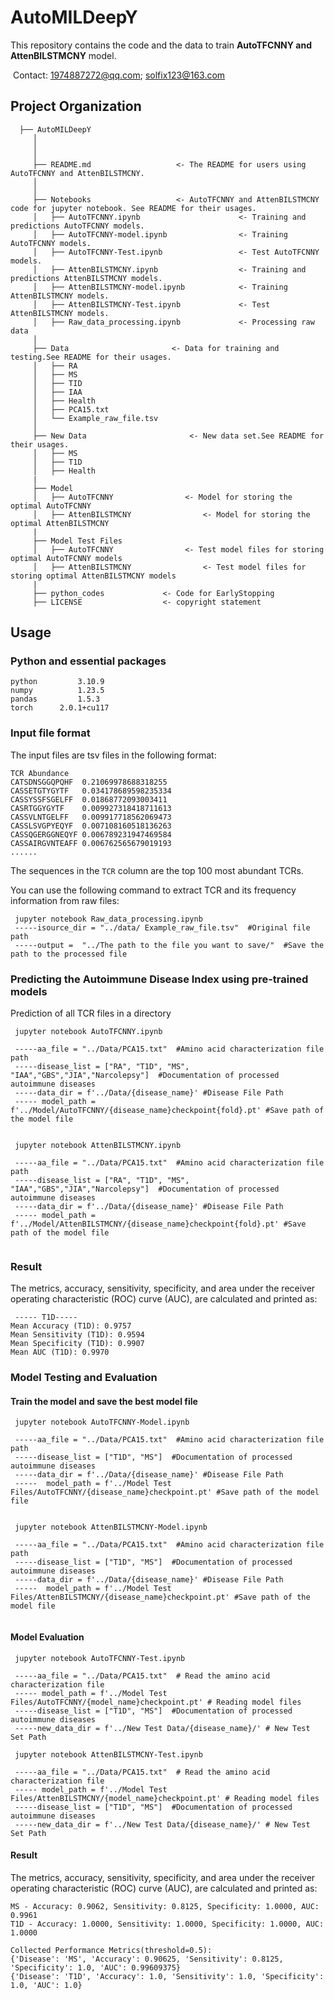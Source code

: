 # AutoMILDeepY

This repository contains the code and the data to train **AutoTFCNNY and AttenBILSTMCNY** model.

​    Contact: 1974887272@qq.com; solfix123@163.com

## Project Organization
      ├── AutoMILDeepY                     
         │
         │
         │     
         ├── README.md                   <- The README for users using AutoTFCNNY and AttenBILSTMCNY.
         │
         │
         ├── Notebooks                   <- AutoTFCNNY and AttenBILSTMCNY code for jupyter notebook. See README for their usages.
         │   ├── AutoTFCNNY.ipynb                      <- Training and predictions AutoTFCNNY models.
         │   ├── AutoTFCNNY-model.ipynb                <- Training  AutoTFCNNY models.
         │   ├── AutoTFCNNY-Test.ipynb                 <- Test AutoTFCNNY models.
         │   ├── AttenBILSTMCNY.ipynb                  <- Training and predictions AttenBILSTMCNY models.
         │   ├── AttenBILSTMCNY-model.ipynb            <- Training AttenBILSTMCNY models.
         │   ├── AttenBILSTMCNY-Test.ipynb             <- Test AttenBILSTMCNY models.
         │   ├── Raw_data_processing.ipynb             <- Processing raw data 
         │
         ├── Data                       <- Data for training and testing.See README for their usages.
         │   ├── RA
         │   ├── MS                   
         │   ├── TID                     
         │   ├── IAA                   
         │   ├── Health   
         │   ├── PCA15.txt  
         │   └── Example_raw_file.tsv        
         │
         ├── New Data                       <- New data set.See README for their usages.
         │   ├── MS
         │   ├── T1D                   
         │   ├── Health                     
         |
         ├── Model
         │   ├── AutoTFCNNY                <- Model for storing the optimal AutoTFCNNY  
         │   ├── AttenBILSTMCNY                <- Model for storing the optimal AttenBILSTMCNY  
         |
         ├── Model Test Files
         │   ├── AutoTFCNNY                <- Test model files for storing optimal AutoTFCNNY models
         │   ├── AttenBILSTMCNY                <- Test model files for storing optimal AttenBILSTMCNY models
         |
         ├── python_codes             <- Code for EarlyStopping    
         ├── LICENSE                  <- copyright statement  
       
             

## Usage

### Python and essential packages

```
python         3.10.9
numpy          1.23.5
pandas         1.5.3
torch      2.0.1+cu117
```

### Input file format

The input files are tsv files in the following format:

```
TCR	Abundance
CATSDNSGGQPQHF	0.21069978688318255
CASSETGTYGYTF	0.034178689598235334
CASSYSSFSGELFF	0.01868772093003411
CASRTGGYGYTF	0.009927318418711613
CASSVLNTGELFF	0.009917718562069473
CASSLSVGPYEQYF	0.007108160518136263
CASSQGERGGNEQYF	0.006789231947469584
CASSAIRGVNTEAFF	0.006762565679019193
......
```

The sequences in the `TCR` column are the top 100 most abundant TCRs.

You can use the following command to extract TCR and its frequency information from raw files:

```
 jupyter notebook Raw_data_processing.ipynb 
 -----isource_dir = "../data/ Example_raw_file.tsv"  #Original file path
 -----output =  "../The path to the file you want to save/"  #Save the path to the processed file
```

### Predicting the Autoimmune Disease Index using pre-trained models

Prediction of all TCR files in a directory

```
 jupyter notebook AutoTFCNNY.ipynb 
 
 -----aa_file = "../Data/PCA15.txt"  #Amino acid characterization file path
 -----disease_list = ["RA", "T1D", "MS", "IAA","GBS","JIA","Narcolepsy"]  #Documentation of processed autoimmune diseases
 -----data_dir = f'../Data/{disease_name}' #Disease File Path
 ----- model_path = f'../Model/AutoTFCNNY/{disease_name}checkpoint{fold}.pt' #Save path of the model file
 
```
```
 jupyter notebook AttenBILSTMCNY.ipynb 
 
 -----aa_file = "../Data/PCA15.txt"  #Amino acid characterization file path
 -----disease_list = ["RA", "T1D", "MS", "IAA","GBS","JIA","Narcolepsy"]  #Documentation of processed autoimmune diseases
 -----data_dir = f'../Data/{disease_name}' #Disease File Path
 ----- model_path = f'../Model/AttenBILSTMCNY/{disease_name}checkpoint{fold}.pt' #Save path of the model file
 
```
### Result

The metrics, accuracy, sensitivity, specificity, and area under the receiver operating characteristic (ROC) curve (AUC), are calculated and printed as:
``` 
 ----- T1D-----
Mean Accuracy (T1D): 0.9757
Mean Sensitivity (T1D): 0.9594
Mean Specificity (T1D): 0.9907
Mean AUC (T1D): 0.9970

```

### Model Testing and Evaluation

#### Train the model and save the best model file

```
 jupyter notebook AutoTFCNNY-Model.ipynb 
 
 -----aa_file = "../Data/PCA15.txt"  #Amino acid characterization file path
 -----disease_list = ["T1D", "MS"]  #Documentation of processed autoimmune diseases
 -----data_dir = f'../Data/{disease_name}' #Disease File Path
 -----  model_path = f'../Model Test Files/AutoTFCNNY/{disease_name}checkpoint.pt' #Save path of the model file
 
```

```
 jupyter notebook AttenBILSTMCNY-Model.ipynb 
 
 -----aa_file = "../Data/PCA15.txt"  #Amino acid characterization file path
 -----disease_list = ["T1D", "MS"]  #Documentation of processed autoimmune diseases
 -----data_dir = f'../Data/{disease_name}' #Disease File Path
 -----  model_path = f'../Model Test Files/AttenBILSTMCNY/{disease_name}checkpoint.pt' #Save path of the model file
 
```

#### Model Evaluation
```
 jupyter notebook AutoTFCNNY-Test.ipynb 
 
 -----aa_file = "../Data/PCA15.txt"  # Read the amino acid characterization file
 ----- model_path = f'../Model Test Files/AutoTFCNNY/{model_name}checkpoint.pt' # Reading model files
 -----disease_list = ["T1D", "MS"]  #Documentation of processed autoimmune diseases
 -----new_data_dir = f'../New Test Data/{disease_name}/' # New Test Set Path

```
```
 jupyter notebook AttenBILSTMCNY-Test.ipynb 
 
 -----aa_file = "../Data/PCA15.txt"  # Read the amino acid characterization file
 ----- model_path = f'../Model Test Files/AttenBILSTMCNY/{model_name}checkpoint.pt' # Reading model files
 -----disease_list = ["T1D", "MS"]  #Documentation of processed autoimmune diseases
 -----new_data_dir = f'../New Test Data/{disease_name}/' # New Test Set Path

```

#### Result

The metrics, accuracy, sensitivity, specificity, and area under the receiver operating characteristic (ROC) curve (AUC), are calculated and printed as:
``` 
MS - Accuracy: 0.9062, Sensitivity: 0.8125, Specificity: 1.0000, AUC: 0.9961
T1D - Accuracy: 1.0000, Sensitivity: 1.0000, Specificity: 1.0000, AUC: 1.0000

Collected Performance Metrics(threshold=0.5):
{'Disease': 'MS', 'Accuracy': 0.90625, 'Sensitivity': 0.8125, 'Specificity': 1.0, 'AUC': 0.99609375}
{'Disease': 'T1D', 'Accuracy': 1.0, 'Sensitivity': 1.0, 'Specificity': 1.0, 'AUC': 1.0}

```
